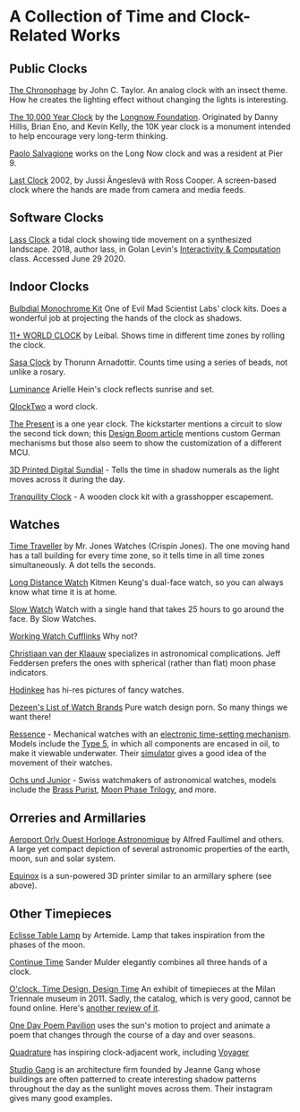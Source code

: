 # A Collection of Time and Clock-Related Works

## Public Clocks

[The Chronophage](http://www.johnctaylor.com/the-chronophage/) by John C. Taylor. An analog clock with an insect theme. How he creates the lighting effect without changing the lights is interesting.

[The 10,000 Year Clock](http://longnow.org/clock/) by the [Longnow Foundation](https://www.longnow.org). Originated by Danny Hillis, Brian Eno, and Kevin Kelly, the 10K year clock is a monument intended to help encourage very long-term thinking. 

[Paolo Salvagione](https://www.autodesk.com/artist-in-residence/artists/paolo-salvagione) works on the Long Now clock and was a resident at Pier 9.

[Last Clock](http://angesleva.iki.fi/art/last/#:~:text='Last'%20is%20like%20a%20familiar,minutes%2C%20and%20the%20innermost%20hours) 2002, by Jussi Ängeslevä with Ross Cooper. A screen-based clock where the hands are made from camera and media feeds.

## Software Clocks

[Lass Clock](http://cmuems.com/2018/60212f/lass/09/21/lass-clock/) a tidal clock showing tide movement on a synthesized landscape. 2018, author lass, in Golan Levin's [Interactivity & Computation](http://cmuems.com/2018/60212f/) class. Accessed June 29 2020.

## Indoor Clocks

[Bulbdial Monochrome Kit](http://shop.evilmadscientist.com/productsmenu/791#) One of Evil Mad Scientist Labs' clock kits. Does a wonderful job at projecting the hands of the clock as shadows.

[11+ WORLD CLOCK](http://store.leibal.com/products/11-world-clock) by Leibal. Shows time in different time zones by rolling the clock.

[Sasa Clock](http://thorunndesign.com/independent-work/#/sasa/) by Thorunn Arnadottir. Counts time using a series of beads, not unlike a rosary.

[Luminance](http://ariellehein.com/) Arielle Hein's clock reflects sunrise and set.

[QlockTwo](http://qlocktwo.com/) a word clock.

[The Present](https://www.kickstarter.com/projects/scottthrift/the-present) is a one year clock. The kickstarter mentions a circuit to slow the second tick down; this [Design Boom article](http://www.designboom.com/technology/worlds-first-year-long-clock-thepresent-by-m-ss-ng-p-eces/) mentions custom German mechanisms but those also seem to show the customization of a different MCU.

[3D Printed Digital Sundial](https://www.etsy.com/listing/704784323/3d-printed-digital-sundial) - Tells the time in shadow numerals as the light moves across it during the day. 

[Tranquility Clock](https://wooden-gear-clocks.com/tranquilityclock/) - A wooden clock kit with a grasshopper escapement. 

## Watches

[Time Traveller](http://mrjoneswatches.com/time-traveller/) by Mr. Jones Watches (Crispin Jones). The one moving hand has a tall building for every time zone, so it tells time in all time zones simultaneously. A dot tells the seconds.

[Long Distance Watch](http://www.kitmenkeung.com/) Kitmen Keung's dual-face watch, so you can always know what time it is at home.

[Slow Watch](https://www.slow-watches.com/the-store/slow-jo-38mm/slow-jo-22-all-black-mesh.html) Watch with a single hand that takes 25 hours to go around the face. By Slow Watches.

[Working Watch Cufflinks](http://www.amazon.com/Watch-Working-Round-Cufflinks-Presentation/dp/B00PJ1P9TC/ref=sr_1_4?ie=UTF8&qid=1461955802&sr=8-4&keywords=working+watch+cufflinks) Why not?

[Christiaan van der Klaauw](http://www.klaauw.com/) specializes in astronomical complications. Jeff Feddersen prefers the ones with spherical (rather than flat) moon phase indicators.

[Hodinkee](https://www.hodinkee.com/) has hi-res pictures of fancy watches.

[Dezeen's List of Watch Brands](https://www.dezeen.com/dezeen-watch-store-brands/) Pure watch design porn. So many things we want there!

[Ressence](https://ressencewatches.com/) - Mechanical watches with an [electronic time-setting mechanism](https://ressencewatches.com/innovation/e-crown). Models include the [Type 5](https://ressencewatches.com/watches/type-5), in which all components are encased in oil, to make it viewable underwater. Their [simulator](https://ressencewatches.com/beyond-hands) gives a good idea of the movement of their watches. 

[Ochs und Junior](https://www.ochsundjunior.swiss/watches/day-night/shop/) - Swiss watchmakers of astronomical watches, models include the [Brass Purist](https://www.ochsundjunior.swiss/watches/day-night/shop/), [Moon Phase Trilogy](https://www.ochsundjunior.swiss/moon-phase-trilogy/), and more.  

## Orreries and Armillaries

[Aeroport Orly Ouest Horloge Astronomique](http://www.patrimoine-horloge.fr/as-orlyo.html) by Alfred Faullimel and others. A large yet compact depiction of several astronomic properties of the earth, moon, sun and solar system.

[Equinox](http://willware.blogspot.com/2008/07/3d-printer-project-at-victoria.html) is a sun-powered 3D printer similar to an armillary sphere (see above).

## Other Timepieces

[Eclisse Table Lamp](http://www.ylighting.com/artemide-eclisse-table-lamp.html) by Artemide. Lamp that takes inspiration from the phases of the moon.

[Continue Time](http://sandermulder.com/continue_time.html) Sander Mulder elegantly combines all three hands of a clock.

[O'clock. Time Design, Design Time](https://www.designboom.com/design/oclock-time-design-design-time-at-triennale-design-museum-milan/) An exhibit of timepieces at the Milan Triennale museum in 2011. Sadly, the catalog, which is very good, cannot be found online.
Here's [another review of it](https://www.wallpaper.com/art/oclock-time-design-design-time-show-milan).

[One Day Poem Pavilion](http://people.artcenter.edu/~jsong5/thesis/index.html) uses the sun's motion to project and animate a poem that changes through the course of a day and over seasons.

[Quadrature](http://quadrature.co/) has inspiring clock-adjacent work, including [Voyager](http://quadrature.co/work/voyager/)

[Studio Gang](https://linkin.bio/studiogang) is an architecture firm founded by Jeanne Gang whose buildings are often patterned to create interesting shadow patterns throughout the day as the sunlight moves across them. Their instagram gives many good examples.  